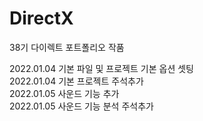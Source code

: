 # DirectX
38기 다이렉트 포트폴리오 작품

2022.01.04 기본 파일 및 프로젝트 기본 옵션 셋팅\
2022.01.04 기본 프로젝트 주석추가\
2022.01.05 사운드 기능 추가\
2022.01.05 사운드 기능 분석 주석추가
